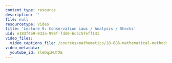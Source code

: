 ```yaml
---
content_type: resource
description: ''
file: null
resourcetype: Video
title: 'Lecture 9: Conservation Laws / Analysis / Shocks'
uid: e183f4e9-033a-996f-fdd0-6c2c57eff141
video_files:
  video_captions_file: /courses/mathematics/18-086-mathematical-methods-for-engineers-ii-spring-2006/video-lectures/lecture-9-conservation-laws-analysis-shocks/sleOqiMUTXE.vtt
video_metadata:
  youtube_id: sleOqiMUTXE
---
```

